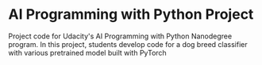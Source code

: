# AI Programming with Python Project

Project code for Udacity's AI Programming with Python Nanodegree program. In this project, students develop code for a dog breed classifier with various pretrained model built with PyTorch
